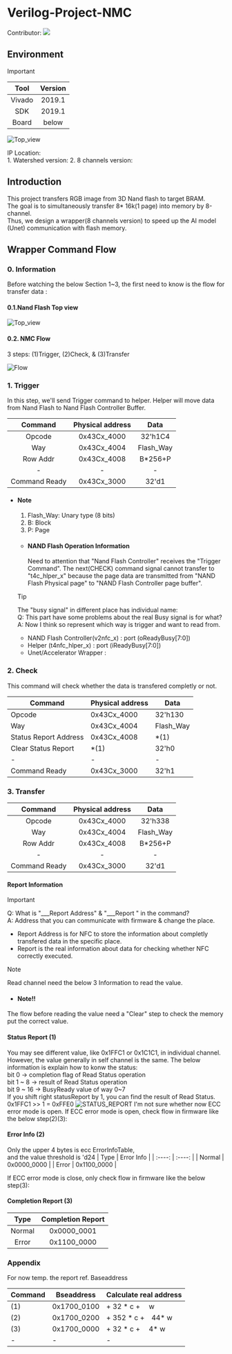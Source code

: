 # Verilog-Project-NMC

  Contributor:
<a href="https://github.com/DarrenHuang0411/Project-NMC-Hardware/graphs/contributors">
<img src="https://contrib.rocks/image?repo=DarrenHuang0411/Project-NMC-Hardware" />
</a>

## Environment

  > [!IMPORTANT]
  >
  > | Tool | Version  |
  > | :----: | :----: |
  > | Vivado | 2019.1 |
  > | SDK    | 2019.1 |
  > | Board  | below  |
  >
  >![Top_view](./Image/NMC_Project_Device.jpg)

  IP Location:  
    1. Watershed version:
    2. 8 channels version:

## Introduction

 This project transfers RGB image from 3D Nand flash to target BRAM.  
 The goal is to simultaneously transfer 8* 16k(1 page) into memory by 8-channel.  
 Thus, we design a wrapper(8 channels version) to speed up the AI model (Unet) communication with flash memory.

## Wrapper Command Flow

### 0. Information

Before watching the below Section 1~3, the first need to know is the flow for transfer data :

#### 0.1.Nand Flash Top view

![Top_view](./Image/NMC_Project_Top_view.jpg)

#### 0.2. NMC Flow

3 steps: (1)Trigger, (2)Check, & (3)Transfer

![Flow](./Image/NMC_Project_NMC_Flow.jpg)

### 1. Trigger

In this step, we'll send Trigger command to helper.
Helper will move data from Nand Flash to Nand Flash Controller Buffer.

| Command | Physical address  | Data    |
| :----:  | :----:            | :----:  |
| Opcode  | 0x43Cx_4000       | 32'h1C4 |
| Way     | 0x43Cx_4004       |Flash_Way|
|Row Addr | 0x43Cx_4008       |B*256+P  |
| -       | -                 | -       |
|Command Ready| 0x43Cx_3000   | 32'd1   |

* #### Note

  1. Flash_Way: Unary type (8 bits)
  2. B: Block
  3. P: Page

  * #### NAND Flash Operation Information

    Need to attention that "Nand Flash Controller" receives the "Trigger Command".
    The next(CHECK) command signal cannot transfer to "t4c_hlper_x" because the page data are transmitted
    from "NAND Flash Physical page" to "NAND Flash Controller page buffer".
  > [!TIP]  
  > The "busy signal" in different place has individual name:  
  > Q: This part have some problems about the real Busy signal is for what?  
  > A: Now I think so represent which way is trigger and want to read from.
  > * NAND Flash Controller(v2nfc_x) : port (oReadyBusy[7:0])
  > * Helper (t4nfc_hlper_x) : port (iReadyBusy[7:0])
  > * Unet/Accelerator Wrapper :  
  
### 2. Check

This command will check whether the data is transfered completly or not.

  | Command | Physical address  | Data    |
  | ----    | ----              | ----    |
  | Opcode  | 0x43Cx_4000       | 32'h130 |
  | Way     | 0x43Cx_4004       |Flash_Way|
  | Status Report Address|0x43Cx_4008 | *(1)|
  |Clear Status Report| *(1)     | 32'h0   |
  |-        |-                  |-        |
  |Command Ready| 0x43Cx_3000   | 32'h1   |

### 3. Transfer
  
  | Command | Physical address  | Data    |
  | :----:  | :----:            | :----:  |
  | Opcode  | 0x43Cx_4000       | 32'h338 |
  | Way     | 0x43Cx_4004       |Flash_Way|
  | Row Addr | 0x43Cx_4008       |B*256+P  |
  | -       | -                 | -       |
  | Command Ready| 0x43Cx_3000   | 32'd1   |

#### Report Information

  > [!IMPORTANT]  
  > Q: What is "___Report Address" & "___Report " in the command?  
  > A: Address that you can communicate with firmware & change the place.
  > * Report Address is for NFC to store the information about completly transfered data in the specific place.
  > * Report is the real information about data for checking whether NFC correctly executed.

  >[!NOTE]
  > Read channel need the below 3 Information to read the value.  
  > * #### Note!!
  > The flow before reading the value need a "Clear" step to check the memory put the correct value.
  > #### Status Report (1)
  > You may see different value, like 0x1FFC1 or 0x1C1C1, in  individual channel. However, the value generally in self channel is the same. The below information is explain how to konw the status:  
  > bit 0 -> completion flag of Read Status operation  
  > bit 1 ~ 8 -> result of Read Status operation  
  > bit 9 ~ 16 -> BusyReady value of way 0~7  
  > If you shift right statusReport by 1, you can find the result of Read Status.
  > 0x1FFC1 >> 1 = 0xFFE0
  > ![STATUS_REPORT](./Image/NMC_Project_StatusReport.jpg) 
  > I'm not sure whether now ECC error mode is open.
  > If ECC error mode is open, check flow in firmware like the below step(2)(3): 
  > #### Error Info (2) ###  
  >   Only the upper 4 bytes is ecc ErrorInfoTable,  
  >   and the value threshold is 'd24 
  >   |  Type   | Error Info  |
  >   | :----:  | :----:      |
  >   | Normal  | 0x0000_0000 |
  >   | Error   | 0x1100_0000 |
  >
  > If ECC error mode is close, only check flow in firmware like the below step(3): 
  > #### Completion Report (3) ###
  >   |  Type   | Completion Report |
  >   | :----:  | :----:      |
  >   | Normal  | 0x0000_0001 |
  >   | Error   | 0x1100_0000 |

### Appendix

For now temp. the report ref. Baseaddress
  
| Command | Bseaddress  | Calculate real address|
| ----    | ----        | ----                  |
| (1)     | 0x1700_0100 | + 32  * c +　    w    |
| (2)     | 0x1700_0200 | + 352 * c +　44* w    |
| (3)     | 0x1700_0000 | + 32  * c +　 4* w    |
| -       | -           | -                     |
